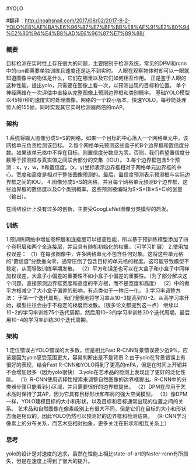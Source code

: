 #YOLO

#翻译：http://noahsnail.com/2017/08/02/2017-8-2-YOLO%E8%AE%BA%E6%96%87%E7%BF%BB%E8%AF%91%E2%80%94%E2%80%94%E4%B8%AD%E6%96%87%E7%89%88/

### 概要

目标检测在实时性上存在很大的问题，主要限制于检测系统，常见的DPM和rcnn中的rpn都需要单独训练且速度还是达不到实时。
人眼在观察物体时却可以一眼就知道图像中的物体是什么，它们在哪里以及它们如何相互作用。
正是鉴于人眼的这种性能，提出yolo，只需要在图像上看一次，以预测出现的目标和位置。
单个神经网络在一次评估中直接从完整图像上预测边界框和类别概率。
基础YOLO模型以45帧/秒的速度实时处理图像，网络的一个较小版本，快速YOLO，每秒能处理惊人的155帧，同时实现其它实时检测器两倍的mAP。


### 架构

1.系统将输入图像分成S×S的网格。如果一个目标的中心落入一个网格单元中，该网格单元负责检测该目标。
2.每个网格单元预测这些盒子的B个边界框和置信度分数。如果该单元格中不存在目标，则置信度分数应为零。否则，我们希望置信度分数等于预测框与真实值之间联合部分的交集（IOU）。
3.每个边界框包含5个预测：x，y，w，h和置信度。(x，y)坐标表示边界框相对于网格单元边界框的中心。宽度和高度是相对于整张图像预测的。最后，置信度预测表示预测框与实际边界框之间的IOU。
4.图像分成S×S的网格，并且每个网格单元预测B个边界框，这些边界框的置信度以及C个类别概率。这些预测被编码为S×S×(B∗5+C)的张量（输出）。

在网络设计上没有过多的创新，主要受GoogLeNet图像分类模型的启发。

### 训练
1.预训练网络中增加卷积层和连接层可以提高性能，所以基于预训练模型添加了四个卷积层和两个全连接层，并且具有随机初始化的权重。（可学习扩展）
2.使用加权误差：
（1）在每张图像中，许多网格单元不包含任何对象。这将这些单元格的“置信度”分数推向零，通常压倒了包含目标的单元格的梯度。这可能导致模型不稳定，从而导致训练早期发散。
（2）平方和误差也可以在大盒子和小盒子中同样加权误差，大盒子小偏差的重要性不如小盒子小偏差的重要性。（为了部分解决这个问题，直接预测边界框宽度和高度的平方根，而不是宽度和高度）
（2）中的做平方根减少了大小盒子偏差的影响，有点类似于一种归一化。
3.学习率调整方法：
于第一个迭代周期，我们慢慢地将学习率从10−3提高到10−2。从高学习率开始，模型往往会由于不稳定的梯度而发散。（很多论文都提到这一点）
继续以10−2的学习率训练75个迭代周期，然后用10−3的学习率训练30个迭代周期，最后用10−4的学习率训练30个迭代周期。

### 架构

1.定位错误占YOLO错误的大多数，但是相比Fast R-CNN背景错误要少近9%，应该是因为yolo感受范围更大，容易判断出是不是背景
2.由于yolo在背景错误上有很好的表现，结合Fast R-CNN和YOLO得到了更高的mPA，但是在时间上开销并不会增加很多（因为yolo很快）
3.yolo在艺术品的检测上表现出了更好的泛化性能。
（1）R-CNN使用选择性搜索来调整自然图像的边界框提出。R-CNN中的分类器步骤只能看到小区域，并且需要很好的边界框提出。
（2）DPM在应用于艺术品时保持了其AP，因为它具有目标形状和布局的强大空间模型。
（3）像DPM一样，YOLO建模目标的大小和形状，以及目标和目标通常出现的位置之间的关系。
艺术品和自然图像在像素级别上有很大不同，但是它们在目标的大小和形状方面是相似的，因此YOLO仍然可以预测好的边界框和检测结果。
（R-CNN学习像素上的分布关系，而艺术品相对抽象，更多关注在形状和相互关系上）


### 思考
yolo的设计是对速度的追求，虽然在性能上相比state-of-art的faster-rcnn有所损失，但是在速度上得到了很大的提升。
